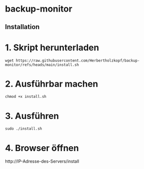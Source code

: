 # backup-monitor


## Installation

# 1. Skript herunterladen
```
wget https://raw.githubusercontent.com/Herbertholzkopf/backup-monitor/refs/heads/main/install.sh
```

# 2. Ausführbar machen
```
chmod +x install.sh
```

# 3. Ausführen
```
sudo ./install.sh
```

# 4. Browser öffnen

http://IP-Adresse-des-Servers/install